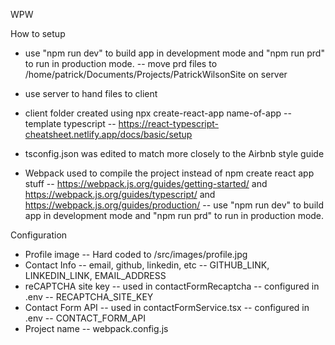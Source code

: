 WPW

How to setup

-   use "npm run dev" to build app in development mode and "npm run prd" to run in production mode.
    -- move prd files to /home/patrick/Documents/Projects/PatrickWilsonSite on server
-   use server to hand files to client

-   client folder created using npx create-react-app name-of-app --template typescript
    -- https://react-typescript-cheatsheet.netlify.app/docs/basic/setup

-   tsconfig.json was edited to match more closely to the Airbnb style guide

-   Webpack used to compile the project instead of npm create react app stuff
    -- https://webpack.js.org/guides/getting-started/ and https://webpack.js.org/guides/typescript/ and https://webpack.js.org/guides/production/
    -- use "npm run dev" to build app in development mode and "npm run prd" to run in production mode.

Configuration

-   Profile image
    -- Hard coded to /src/images/profile.jpg
-   Contact Info
    -- email, github, linkedin, etc
    -- GITHUB_LINK, LINKEDIN_LINK, EMAIL_ADDRESS
-   reCAPTCHA site key
    -- used in contactFormRecaptcha
    -- configured in .env
    -- RECAPTCHA_SITE_KEY
-   Contact Form API
    -- used in contactFormService.tsx
    -- configured in .env
    -- CONTACT_FORM_API
-   Project name
    -- webpack.config.js
